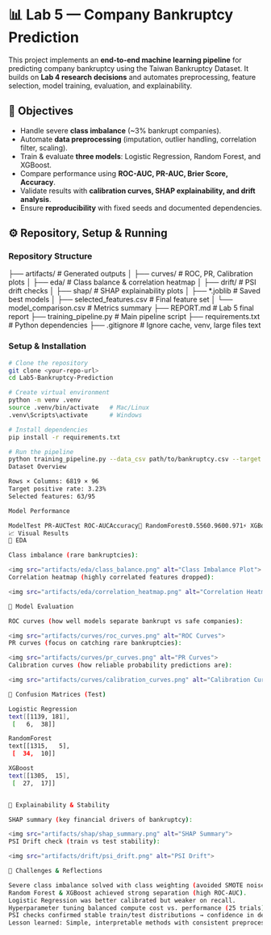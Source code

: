 # 📊 Lab 5 — Company Bankruptcy Prediction

This project implements an **end-to-end machine learning pipeline** for predicting company bankruptcy using the Taiwan Bankruptcy Dataset. It builds on **Lab 4 research decisions** and automates preprocessing, feature selection, model training, evaluation, and explainability.

## 🚀 Objectives
- Handle severe **class imbalance** (~3% bankrupt companies).
- Automate **data preprocessing** (imputation, outlier handling, correlation filter, scaling).
- Train & evaluate **three models**: Logistic Regression, Random Forest, and XGBoost.
- Compare performance using **ROC-AUC, PR-AUC, Brier Score, Accuracy**.
- Validate results with **calibration curves, SHAP explainability, and drift analysis**.
- Ensure **reproducibility** with fixed seeds and documented dependencies.

## ⚙️ Repository, Setup & Running

### Repository Structure
├── artifacts/                # Generated outputs
│   ├── curves/               # ROC, PR, Calibration plots
│   ├── eda/                  # Class balance & correlation heatmap
│   ├── drift/                # PSI drift checks
│   ├── shap/                 # SHAP explainability plots
│   ├── *.joblib              # Saved best models
│   ├── selected_features.csv # Final feature set
│   └── model_comparison.csv  # Metrics summary
├── REPORT.md                 # Lab 5 final report
├── training_pipeline.py      # Main pipeline script
├── requirements.txt          # Python dependencies
├── .gitignore                # Ignore cache, venv, large files
text
### Setup & Installation
```bash
# Clone the repository
git clone <your-repo-url>
cd Lab5-Bankruptcy-Prediction

# Create virtual environment
python -m venv .venv
source .venv/bin/activate   # Mac/Linux
.venv\Scripts\activate      # Windows

# Install dependencies
pip install -r requirements.txt

# Run the pipeline
python training_pipeline.py --data_csv path/to/bankruptcy.csv --target "Bankrupt?" --out_dir artifacts
Dataset Overview

Rows × Columns: 6819 × 96
Target positive rate: 3.23%
Selected features: 63/95

Model Performance

ModelTest PR-AUCTest ROC-AUCAccuracy🌲 RandomForest0.5560.9600.971⚡ XGBoost0.5480.9580.969➕ Logistic Reg0.4310.9480.863
📈 Visual Results
🔹 EDA

Class imbalance (rare bankruptcies):

<img src="artifacts/eda/class_balance.png" alt="Class Imbalance Plot">
Correlation heatmap (highly correlated features dropped):

<img src="artifacts/eda/correlation_heatmap.png" alt="Correlation Heatmap">

🔹 Model Evaluation

ROC curves (how well models separate bankrupt vs safe companies):

<img src="artifacts/curves/roc_curves.png" alt="ROC Curves">
PR curves (focus on catching rare bankruptcies):

<img src="artifacts/curves/pr_curves.png" alt="PR Curves">
Calibration curves (how reliable probability predictions are):

<img src="artifacts/curves/calibration_curves.png" alt="Calibration Curves">

🔹 Confusion Matrices (Test)

Logistic Regression
text[[1139, 181],
 [   6,  38]]

RandomForest
text[[1315,   5],
 [  34,  10]]

XGBoost
text[[1305,  15],
 [  27,  17]]


🔹 Explainability & Stability

SHAP summary (key financial drivers of bankruptcy):

<img src="artifacts/shap/shap_summary.png" alt="SHAP Summary">
PSI Drift check (train vs test stability):

<img src="artifacts/drift/psi_drift.png" alt="PSI Drift">

🧩 Challenges & Reflections

Severe class imbalance solved with class weighting (avoided SMOTE noise).
Random Forest & XGBoost achieved strong separation (high ROC-AUC).
Logistic Regression was better calibrated but weaker on recall.
Hyperparameter tuning balanced compute cost vs. performance (25 trials).
PSI checks confirmed stable train/test distributions → confidence in deployment.
Lesson learned: Simple, interpretable methods with consistent preprocessing can still achieve strong, reproducible results.
